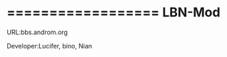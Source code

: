 
==================
     LBN-Mod
==================

URL:bbs.androm.org

Developer:Lucifer, bino, Nian
